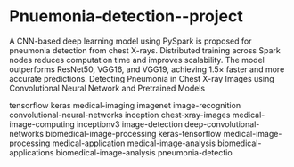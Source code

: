 # Pnuemonia-detection--project
A CNN-based deep learning model using PySpark is proposed for pneumonia detection from chest X-rays. Distributed training across Spark nodes reduces computation time and improves scalability. The model outperforms ResNet50, VGG16, and VGG19, achieving 1.5× faster and more accurate predictions.
Detecting Pneumonia in Chest X-ray Images using Convolutional Neural Network and Pretrained Models

tensorflow keras medical-imaging imagenet image-recognition convolutional-neural-networks inception chest-xray-images medical-image-computing inceptionv3 image-detection deep-convolutional-networks biomedical-image-processing keras-tensorflow medical-image-processing medical-application medical-image-analysis biomedical-applications biomedical-image-analysis pneumonia-detectio
